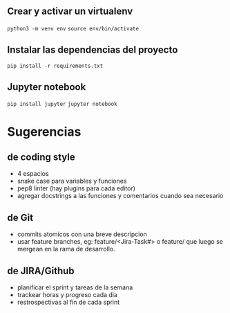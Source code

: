 ## Crear y activar un virtualenv
`python3 -m venv env`
`source env/bin/activate`

## Instalar las dependencias del proyecto
`pip install -r requirements.txt`

## Jupyter notebook
`pip install jupyter`
`jupyter notebook`

# Sugerencias

## de coding style
- 4 espacios
- snake case para variables y funciones
- pep8 linter (hay plugins para cada editor)
- agregar docstrings a las funciones y comentarios cuando sea necesario

## de Git
- commits atomicos con una breve descripcion
- usar feature branches, eg: feature/<Jira-Task#> o feature/<Descripcion> que luego se mergean en la rama de desarrollo.

## de JIRA/Github
- planificar el sprint y tareas de la semana
- trackear horas y progreso cada dia
- restrospectivas al fin de cada sprint
